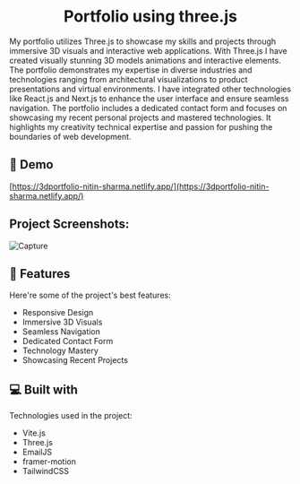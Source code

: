 <h1 align="center" id="title">Portfolio using three.js</h1>

<p id="description">My portfolio utilizes Three.js to showcase my skills and projects through immersive 3D visuals and interactive web applications. With Three.js I have created visually stunning 3D models animations and interactive elements. The portfolio demonstrates my expertise in diverse industries and technologies ranging from architectural visualizations to product presentations and virtual environments. I have integrated other technologies like React.js and Next.js to enhance the user interface and ensure seamless navigation. The portfolio includes a dedicated contact form and focuses on showcasing my recent personal projects and mastered technologies. It highlights my creativity technical expertise and passion for pushing the boundaries of web development.</p>

<h2>🚀 Demo</h2>

[https://3dportfolio-nitin-sharma.netlify.app/](https://3dportfolio-nitin-sharma.netlify.app/)

<h2>Project Screenshots:</h2>

![Capture](https://github.com/Nitin-Sharma-coder/3dPortfolio/assets/83535855/3ad07f27-754a-4450-906e-c1852a728920)


  
  
<h2>🧐 Features</h2>

Here're some of the project's best features:

*   Responsive Design
*   Immersive 3D Visuals
*   Seamless Navigation
*   Dedicated Contact Form
*   Technology Mastery
*   Showcasing Recent Projects

  
  
<h2>💻 Built with</h2>

Technologies used in the project:

*   Vite.js
*   Three.js
*   EmailJS
*   framer-motion
*   TailwindCSS
